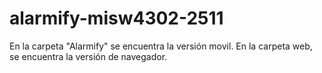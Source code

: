 # alarmify-misw4302-2511

En la carpeta "Alarmify" se encuentra la versión movil.
En la carpeta web, se encuentra la versión de navegador.